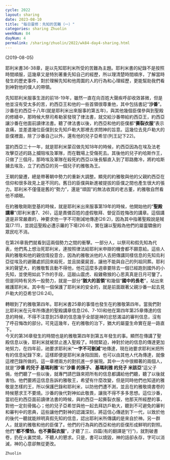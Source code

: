 ```yaml
---
cycle: 2022
layout: sharing
date: 2023-08-10
title: "每日靈修：先知的苦難（一）"
categories: sharing Zhuolin
weekNum: 84
dayNum: 4
permalink: /sharing/zhuolin/2022/wk84-day4-sharing.html
---
```

(2019-08-05)

耶利米書36-38章，是以先知耶利米所受的苦難為主題。耶利米書的紀錄不是按照時間順服，這幾章又是特別著重先知自己的經歷，所以理清楚時間順序，了解當時發生的歷史事件，對於理解先知和他周圍的人的行為和心理經歷，更能幫助我們看到神對他的僕人的帶領。  

先知耶利米服事生涯的前18-19年，雖然一直在向百姓大聲疾呼卻收效甚微，但是他並沒有受太多的苦，約西亞王和他的一些首領很尊重他，其中包括書記“**沙番**”。沙番在約西亞十八年(就是耶利米出來服事的第五年)，與其他幾個臣僕參與到聖殿的修繕中，那時候大祭司希勒家發現了律法書，就交給沙番帶給約西亞王，約西亞讓沙番在他面前讀律法書。聽了律法書以後，約西亞和他的臣僕都“**撕裂衣服**”表示哀痛，並差遣幾位臣僕到女先知戶勒大那裡去求問神的旨意。這幾位去見戶勒大的臣僕裡面，除了沙番自己以外，還有他的兒子亞希甘(列王記下22)。  

當約西亞三十一年，就是耶利米蒙召做先知18年的時候，約西亞因為在埃及法老攻擊亞述的路上攔阻埃及軍隊，而在戰場上受傷死去。其後他的兒子約哈斯作王，只做了三個月，那時埃及軍隊在殺死約西亞以後長驅直入到了耶路撒冷，將約哈斯擄去埃及，立了約西亞的另一個兒子約雅敬為王。  

王朝的變遷，總是帶著朝中勢力的重新大調整。顯見的約雅敬與他的父親約西亞在信仰和很多政見上是不同的。舊日的臣僕與新進被提拔的臣僕之間也產生很大的張力。耶利米不僅僅是舊的“勢力”，還是“頑固”的無法收買的老古董，約雅敬自然看他不順眼。  

在約雅敬剛剛登基的時候，就是耶利米出來服事第19年的時候，他開始他的“**聖殿講章**”(耶利米書7、26)，這是責備百姓的虛假敬拜、督促百姓悔改的講章。這個講道是非常嚴肅的，神要求他一字不可刪減地傳達(26:2)，因為其中指著聖殿說是賊窩(7:11)，並說這聖殿必遭示羅的下場(26:6)，實在讓以聖殿為他們的屬靈驕傲的眾民吃不消。  

在第26章我們就看到這兩個勢力之間的衝擊。一部分人，以祭司和假先知為代表，他們馬上想治死耶利米，連按照律法給耶利米申辯的機會都不願意給。這些人與約雅敬和他的親信情投意合，因為約雅敬派他的人去把傳講同樣信息的先知烏利亞從埃及的避難處抓回來殺死，並且拋棄屍首，讓他不能與自己的列祖同葬。耶利米的聲望大，約雅敬暫且動不得他，他花這麼多週章要除去一個已經跑到國外的小先知，並使用如此下作的手段，這敲山震虎、殺雞儆猴的心思真真是日月可鑒了。但是同時有另外一股勢力，就是一部分“**猶大的首領**”和幾個“**國中的長老**”，站出來維護耶利米。其中有一個保護了耶利米的安全的，就是前面跟著父親沙番一起去見戶勒大的亞希甘(26:24)。  

轉眼到了約雅敬第四年。耶利米書25章的事情也發生在約雅敬第四年。當我們對比耶利米在元年所傳達的聖殿講章信息(26、7-10)和他在第四年第25章傳達的信息的時候，不得不注意到25章的信息幾乎全部是神的忿怒滿溢的審判信息，沒有了呼召悔改的部分。可見這幾年，在約雅敬的治下，猶大的屬靈生命實在是一路直下。    
今天的第36章發生的時間也是約雅敬第四年到第五年發生的事。顯然在傳講了聖殿信息以後，耶利米就被禁止進入聖殿了。時間緊迫，神對於祂的信息的傳達更加地努力，在四年前，祂要求耶利米“**一字不可刪減**”地傳達，現在祂要求耶利米把所有的信息紀錄下來，這樣即便是耶利米身陷囹圄，也可以由其他人代為傳達，就像這裡巴錄所做的。這一章裡兩方的對抗進一步展現。其中一方中很顯著的兩個人，就是“**沙番 的兒子 基瑪利雅**”和“**沙番 的孫子、 基瑪利雅 的兒子 米該亞**”這父子倆，他們聽了一些以後，就專門請巴錄來把所有的信息都講給他們聽，聽了以後就害怕。他們要將這信息告訴約雅敬王，希望有什麼改變，但是同時他們也知道約雅敬是怎樣的王，所以保護巴錄和耶利米，以防他們遭不測，並且在約雅敬燒書卷的時候懇求王不要燒。沙番的後代對神如此敬畏，讓我不得不多多思想。這位沙番，當初在約西亞面前讀律法書的時候，與約西亞一起撕裂衣服，他那天所經歷的事，對他一定刻骨銘心；他的兒子亞希甘與他一起去拜訪戶勒大，聽到不可避免的審判和審判中的恩典，這些讓他們對神的認識深刻，將這信心傳遞到下一代，以致於他的後代一聽就能辨明真假先知的信息，認出耶利米所傳講的是來自於神。另一群人，就是約雅敬和他的臣僕了。他們的行為與約西亞和他的臣僕形成鮮明的對照。他們“**都不懼怕，也不撕裂衣服**”，才聽了三、四篇(有的翻譯是“行”)，就割破書卷，扔在火裏焚燒，不聽人的懇求。只是，書可以燒毀，神的話卻永存，字可以消滅，神的心意卻無從更改。  

`Zhuolin`  
